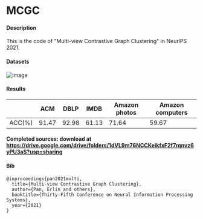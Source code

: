 # MCGC

#### Description
This is the code of "Multi-view Contrastive Graph Clustering" in NeurlPS 2021.
#### Datasets

![image](https://user-images.githubusercontent.com/55492095/137155093-6fc13e15-7795-490d-8560-a01dbd9b8648.png)



#### Results
|             |     ACM     |     DBLP    |     IMDB    |Amazon photos|Amazon computers|
| ----------- | ----------- | ----------- | ----------- | ----------- | ----------- |
|    ACC(%)   |  91.47      | 92.98| 61.13|71.64 |59.67 | 


#### Completed sources: download at https://drive.google.com/drive/folders/1dVL9m76NCCKeikfxF2f7rqnvz6yPU3aS?usp=sharing


#### Bib
```
@inproceedings{pan2021multi,
  title={Multi-view Contrastive Graph Clustering},
  author={Pan, Erlin and others},
  booktitle={Thirty-Fifth Conference on Neural Information Processing Systems},
  year={2021}
}
```
